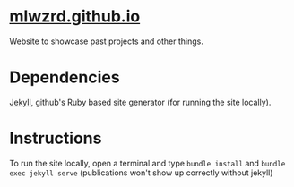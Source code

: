 # [mlwzrd.github.io](https://mlwzrd.github.io)
Website to showcase past projects and other things.

# Dependencies
[Jekyll](https://jekyllrb.com/docs/installation/), github's Ruby based site generator (for running the site locally).

# Instructions
To run the site locally, open a terminal and type `bundle install` and `bundle exec jekyll serve` (publications won't show up correctly without jekyll)